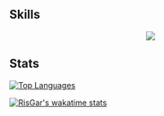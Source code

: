 ## Skills

<p align="center">
  <a href="https://skillicons.dev">
    <img src="https://skillicons.dev/icons?i=ocaml,rust,gleam,crystal,haskell,ts,svelte,vscode,neovim,obsidian" />
  </a>
</p>

## Stats

[![Top Languages](https://github-readme-stats.vercel.app/api/top-langs/?username=RisGar&layout=compact&theme=ayu-mirage&bg_color=00000000&exclude_repo=docs)](https://github.com/RisGar?tab=repositories)

[![RisGar's wakatime stats](https://github-readme-stats.vercel.app/api/wakatime?username=RisGar&theme=ayu-mirage&bg_color=00000000&layout=compact&hide=["other"]&langs_count=10)](https://wakatime.com/@RisGar)
